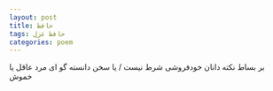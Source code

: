 ```yaml
---
layout: post
title: حافظ
tags: حافظ غزل
categories: poem
---
```


بر بساط نکته دانان خودفروشی شرط نیست / یا سخن دانسته گو ای مرد عاقل یا خموش